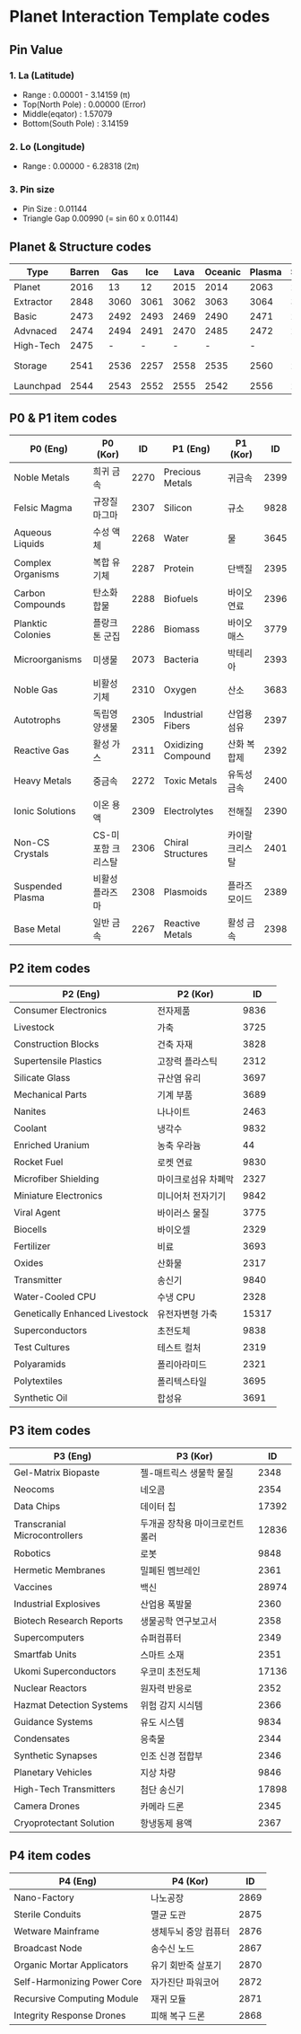 # Planet Interaction Template codes

## Pin Value
### 1. La (Latitude)
 - Range : 0.00001 - 3.14159 (&pi;)
 - Top(North Pole) : 0.00000 (Error)
 - Middle(eqator) : 1.57079
 - Bottom(South Pole) : 3.14159
  
### 2. Lo (Longitude)
 - Range : 0.00000 - 6.28318 (2&pi;)

### 3. Pin size
 -  Pin Size : 0.01144
 -  Triangle Gap 0.00990 (= sin 60 x 0.01144)

## Planet & Structure codes
| Type      | Barren | Gas  | Ice  | Lava | Oceanic | Plasma | Storm | Temperate |
|-----------|--------|------|------|------|---------|--------|-------|-----------|
| Planet    | 2016   | 13   | 12   | 2015 | 2014    | 2063   | 2017  | 11        |
| Extractor | 2848   | 3060 | 3061 | 3062 | 3063    | 3064   | 3067  | 3068      |
| Basic     | 2473   | 2492 | 2493 | 2469 | 2490    | 2471   | 2483  | 2481      |
| Advnaced  | 2474   | 2494 | 2491 | 2470 | 2485    | 2472   | 2484  | 2480      |
| High-Tech | 2475   | -    | -    | -    | -       | -      | -     | 2482      |
| Storage   | 2541   | 2536 | 2257 | 2558 | 2535    | 2560   | 2561  | 2562, 3068 |
| Launchpad | 2544   | 2543 | 2552 | 2555 | 2542    | 2556   | 2557  | 2256      |

## P0 & P1 item codes
| P0 (Eng) | P0 (Kor) | ID |  P1 (Eng) | P1 (Kor) | ID | 
|-|-|-|-|-|-|
| Noble Metals | 희귀 금속 | 2270 | Precious Metals | 귀금속 | 2399 |
| Felsic Magma | 규장질 마그마 | 2307 | Silicon | 규소 | 9828 |
| Aqueous Liquids | 수성 액체 | 2268 | Water | 물 | 3645 |
| Complex Organisms | 복합 유기체 | 2287 | Protein | 단백질 | 2395 |
| Carbon Compounds | 탄소화합물 | 2288 | Biofuels | 바이오 연료 | 2396 |
| Planktic Colonies | 플랑크톤 군집 | 2286 | Biomass | 바이오매스 | 3779 |
| Microorganisms | 미생물 | 2073 | Bacteria | 박테리아 | 2393 |
| Noble Gas | 비활성 기체 | 2310 | Oxygen | 산소 | 3683 |
| Autotrophs | 독립영양생물 | 2305 | Industrial Fibers | 산업용 섬유 | 2397 |
| Reactive Gas | 활성 가스 | 2311 | Oxidizing Compound | 산화 복합제 | 2392 |
| Heavy Metals | 중금속 | 2272 | Toxic Metals | 유독성 금속 | 2400 |
| Ionic Solutions | 이온 용액 | 2309 | Electrolytes | 전해질 | 2390 |
| Non-CS Crystals | CS-미포함 크리스탈 | 2306 | Chiral Structures | 카이랄 크리스탈 | 2401 |
| Suspended Plasma | 비활성 플라즈마 | 2308 | Plasmoids | 플라즈모이드 | 2389 |
| Base Metal | 일반 금속 | 2267 | Reactive Metals | 활성 금속 | 2398 |

## P2 item codes
| P2 (Eng) | P2 (Kor) | ID |
|-|-|-|
| Consumer Electronics | 전자제품 | 9836 |
| Livestock | 가축 | 3725 |
| Construction Blocks | 건축 자재 | 3828 |
| Supertensile Plastics | 고장력 플라스틱 | 2312 |
| Silicate Glass | 규산염 유리 | 3697 |
| Mechanical Parts | 기계 부품 | 3689 |
| Nanites | 나나이트 | 2463 |
| Coolant | 냉각수 | 9832 |
| Enriched Uranium | 농축 우라늄 | 44 |
| Rocket Fuel | 로켓 연료 | 9830 |
| Microfiber Shielding | 마이크로섬유 차폐막 | 2327 |
| Miniature Electronics | 미니어처 전자기기 | 9842 |
| Viral Agent | 바이러스 물질 | 3775 |
| Biocells | 바이오셀 | 2329 |
| Fertilizer | 비료 | 3693 |
| Oxides | 산화물 | 2317| 
| Transmitter | 송신기 | 9840 |
| Water-Cooled CPU | 수냉 CPU |2328|
| Genetically Enhanced Livestock | 유전자변형 가축 | 15317 |
| Superconductors | 초전도체 | 9838 | 
| Test Cultures | 테스트 컬처 | 2319 |
| Polyaramids | 폴리아라미드 | 2321 | 
| Polytextiles | 폴리텍스타일 | 3695 |
| Synthetic Oil | 합성유 | 3691 | 

## P3 item codes
| P3 (Eng) | P3 (Kor) | ID |
|-|-|-|
| Gel-Matrix Biopaste | 젤-매트릭스 생물학 물질 | 2348 |
| Neocoms | 네오콤 | 2354 |
| Data Chips |	데이터 칩 | 17392 |
| Transcranial Microcontrollers | 두개골 장착용 마이크로컨트롤러 | 12836 |
| Robotics | 로봇 | 9848 |
| Hermetic Membranes | 밀폐된 멤브레인 | 2361 |
| Vaccines | 백신 | 28974 |
| Industrial Explosives	| 산업용 폭발물 | 2360 |
| Biotech Research Reports | 생물공학 연구보고서 | 2358 |
| Supercomputers | 슈퍼컴퓨터 | 2349 |
| Smartfab Units | 스마트 소재 | 2351 |
| Ukomi Superconductors | 우코미 초전도체 | 17136 |
| Nuclear Reactors | 원자력 반응로 | 2352 |
| Hazmat Detection Systems | 위험 감지 시싀템 | 2366 |
| Guidance Systems | 유도 시스템 | 9834 |
| Condensates | 응축물 | 2344 |
| Synthetic Synapses | 인조 신경 접합부 | 2346 |
| Planetary Vehicles | 지상 차량 | 9846 |
| High-Tech Transmitters | 첨단 송신기 | 17898 |
| Camera Drones | 카메라 드론 | 2345 |
| Cryoprotectant Solution | 항냉동제 용액 | 2367 |

## P4 item codes
| P4 (Eng) | P4 (Kor) | ID |
|-|-|-|
| Nano-Factory | 나노공장 | 2869 |
| Sterile Conduits | 멸균 도관 | 2875 |
| Wetware Mainframe | 생체두뇌 중앙 컴퓨터 | 2876 |
| Broadcast Node | 송수신 노드 | 2867 |
| Organic Mortar Applicators | 유기 회반죽 살포기 | 2870 |
| Self-Harmonizing Power Core | 자가진단 파워코어 | 2872 |
| Recursive Computing Module | 재귀 모듈 | 2871 |
| Integrity Response Drones | 피해 복구 드론 | 2868 |
